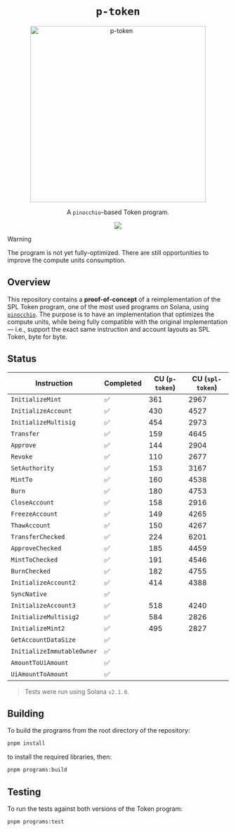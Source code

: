 <h1 align="center">
  <code>p-token</code>
</h1>
<p align="center">
  <img width="400" alt="p-token" src="https://github.com/user-attachments/assets/ba1c5f0d-db2f-457d-8f7e-e62fd564e5e7" />
</p>
<p align="center">
  A <code>pinocchio</code>-based Token program.
</p>

<p align="center">
  <a href="https://github.com/febo/p-token/actions/workflows/main.yml"><img src="https://img.shields.io/github/actions/workflow/status/febo/p-token/main.yml?logo=GitHub" /></a>
</p>

> [!WARNING]
> The program is not yet fully-optimized. There are still opportunities to improve the compute units consumption.

## Overview

This repository contains a **proof-of-concept** of a reimplementation of the SPL Token program, one of the most used programs on Solana, using [`pinocchio`](https://github.com/febo/pinocchio). The purpose is to have an implementation that optimizes the compute units, while being fully compatible with the original implementation &mdash; i.e., support the exact same instruction and account layouts as SPL Token, byte for byte.

## Status

| Instruction                | Completed | CU (`p-token`) | CU (`spl-token`) |
|----------------------------|-----------|----------------|------------------|
| `InitializeMint`           | ✅        | 361            | 2967             |
| `InitializeAccount`        | ✅        | 430            | 4527             |
| `InitializeMultisig`       | ✅        | 454            | 2973             |
| `Transfer`                 | ✅        | 159            | 4645             |
| `Approve`                  | ✅        | 144            | 2904             |
| `Revoke`                   | ✅        | 110            | 2677             |
| `SetAuthority`             | ✅        | 153            | 3167             |
| `MintTo`                   | ✅        | 160            | 4538             |
| `Burn`                     | ✅        | 180            | 4753             |
| `CloseAccount`             | ✅        | 158            | 2916             |
| `FreezeAccount`            | ✅        | 149            | 4265             |
| `ThawAccount`              | ✅        | 150            | 4267             |
| `TransferChecked`          | ✅        | 224            | 6201             |
| `ApproveChecked`           | ✅        | 185            | 4459             |
| `MintToChecked`            | ✅        | 191            | 4546             |
| `BurnChecked`              | ✅        | 182            | 4755             |
| `InitializeAccount2`       | ✅        | 414            | 4388             |
| `SyncNative`               | ✅        |                |                  |
| `InitializeAccount3`       | ✅        | 518            | 4240             |
| `InitializeMultisig2`      | ✅        | 584            | 2826             |
| `InitializeMint2`          | ✅        | 495            | 2827             |
| `GetAccountDataSize`       | ✅        |                |                  |
| `InitializeImmutableOwner` | ✅        |                |                  |
| `AmountToUiAmount`         | ✅        |                |                  |
| `UiAmountToAmount`         | ✅        |                |                  |

> Tests were run using Solana `v2.1.0`.

## Building

To build the programs from the root directory of the repository:
```bash
pnpm install
```
to install the required libraries, then:
```bash
pnpm programs:build
```

## Testing

To run the tests against both versions of the Token program:
```bash
pnpm programs:test
```
